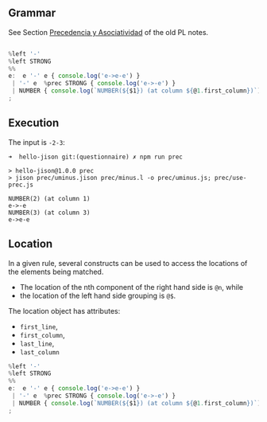 ## Grammar

See Section [Precedencia y Asociatividad](https://crguezl.github.io/pl-html/node57.html#section:prioridades) of the old PL notes.

```js

%left '-'
%left STRONG
%%
e:  e '-' e { console.log('e->e-e') } 
 | '-' e  %prec STRONG { console.log('e->-e') }
 | NUMBER { console.log(`NUMBER(${$1}) (at column ${@1.first_column})`) }
;
```

## Execution

The input is `-2-3`:

```
➜  hello-jison git:(questionnaire) ✗ npm run prec

> hello-jison@1.0.0 prec
> jison prec/uminus.jison prec/minus.l -o prec/uminus.js; prec/use-prec.js

NUMBER(2) (at column 1)
e->-e
NUMBER(3) (at column 3)
e->e-e
```

## Location

In a given rule, several constructs can be used to access the locations of the elements being matched. 

- The location of the nth component of the right hand side is `@n`, while 
- the location of the left hand side grouping is `@$`.

The location object has attributes: 

- `first_line`, 
- `first_column`, 
- `last_line`, 
- `last_column`

```js
%left '-'
%left STRONG
%%
e:  e '-' e { console.log('e->e-e') } 
 | '-' e  %prec STRONG { console.log('e->-e') }
 | NUMBER { console.log(`NUMBER(${$1}) (at column ${@1.first_column})`) }
;
```